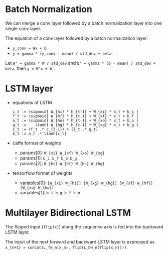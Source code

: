 # Batch Normalization
 
We can merge a conv layer followed by a batch normalization layer into one single conv layer.

The equation of a conv layer followed by a batch normalization layer: 
- `y_conv = Wx + b`
- `y = gamma * (y_conv - mean) / std_dev + beta`.

Let `W' = gamma * W / std_dev` and `b' = gamma * (b - mean) / std_dev + beta`, then `y = W'x + b'`. 

# LSTM layer

* equations of LSTM
    ```
    i_t := \sigmoid[ W_{hi} * h_{t-1} + W_{xi} * x_t + b_i ]
    f_t := \sigmoid[ W_{hf} * h_{t-1} + W_{xf} * x_t + b_f ]
    o_t := \sigmoid[ W_{ho} * h_{t-1} + W_{xo} * x_t + b_o ]
    g_t :=    \tanh[ W_{hg} * h_{t-1} + W_{xg} * x_t + b_g ]
    c_t := (f_t .* c_{t-1}) + (i_t .* g_t)
    h_t := o_t .* \tanh[c_t]
    ```

* caffe format of weights
    - params[0]: `W_{xi} W_{xf} W_{xo} W_{xg}`
    - params[1]: `b_i b_f b_o b_g`
    - params[2]: `W_{hi} W_{hf} W_{ho} W_{hg}`
* tensorflow format of weights
    - variables[0]: `[W_{xi} W_{hi}] [W_{xg} W_{hg}] [W_{xf} W_{hf}] [W_{xo} W_{ho}]`
    - variables[1]: `b_i b_g b_f b_o`

# Multilayer Bidirectional LSTM

The flipped input (`flip(x)`) along the sequence axis is fed into the backward LSTM layer.  

The input of the next forward and backward LSTM layer is expressed as `x_{n+1} = concat(L_fw_n(x_n), flip(L_bw_n(flip(x_n))))`.